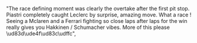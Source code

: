 "The race defining moment was clearly the overtake after the first pit stop. Piastri completely caught Leclerc by surprise, amazing move. What a race ! Seeing a Mclaren and a Ferrari fighting so close laps after laps for the win really gives you Hakkinen / Schumacher vibes. More of this please \ud83d\ude4f\ud83c\udffc",